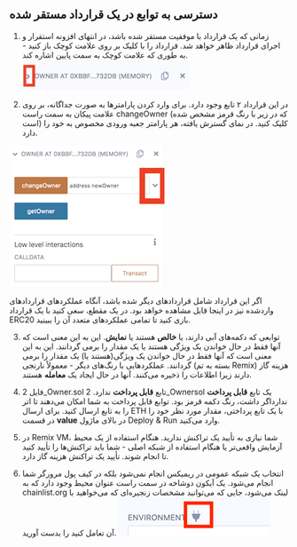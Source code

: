 ## دسترسی به توابع در یک قرارداد مستقر شده

1. زمانی که یک قرارداد با موفقیت مستقر شده باشد، در انتهای افزونه استقرار و اجرای قرارداد ظاهر خواهد شد. قرارداد را با کلیک بر روی علامت کوچک باز کنید - به طوری که علامت کوچک به سمت پایین اشاره کند.
   ![به‌کارگیری](https://raw.githubusercontent.com/ethereum/remix-workshops/master/Basics/interacting/images/instance.png "قرارداد مستقر شده")

2. در این قرارداد ۲ تابع وجود دارد.  برای وارد کردن پارامترها به صورت جداگانه، بر روی علامت پیکان به سمت راست changeOwner (که در زیر با رنگ قرمز مشخص شده است) کلیک کنید. در نمای گسترش یافته، هر پارامتر جعبه ورودی مخصوص به خود را دارد.

![قرارداد مستقر شده](https://raw.githubusercontent.com/ethereum/remix-workshops/master/Basics/interacting/images/deployed_open2.png "قرارداد مستقر شده")

اگر این قرارداد شامل قراردادهای دیگر شده باشد، آنگاه عملکردهای قراردادهای واردشده نیز در اینجا قابل مشاهده خواهد بود.  در یک مقطع، سعی کنید با یک قرارداد ERC20 بازی کنید تا تمامی عملکردهای متعدد آن را ببینید.

3. توابعی که دکمه‌های آبی دارند، یا **خالص** هستند یا **نمایش**.  این به این معنی است که آنها فقط در حال خواندن یک ویژگی هستند یا یک مقدار را برمی گردانند.  این به این معنی است که آنها فقط در حال خواندن یک ویژگی(هستند یا) یک مقدار را برمی گردانند.  عملکردهایی با رنگ‌های دیگر - معمولاً نارنجی (بسته به تم Remix) هزینه گاز دارند زیرا اطلاعات را ذخیره می‌کنند.  آنها در حال ایجاد یک **معامله** هستند.

4. فایل 2_Owner.sol تابع **قابل پرداخت** ندارد.  2_Ownersol یک تابع **قابل پرداخت** ندارداگر داشت، رنگ دکمه قرمز بود.  توابع قابل پرداخت به شما امکان می‌دهند تا اتر را به تابع ارسال کنید.  برای ارسال ETH با یک تابع پرداختی، مقدار مورد نظر خود را در قسمت **value** در بالای ماژول Deploy & Run وارد می‌کنید.

5. در Remix VM، شما نیازی به تأیید یک تراکنش ندارید.  هنگام استفاده از یک محیط آزمایش واقعی‌تر یا هنگام استفاده از شبکه اصلی - شما باید تراکنش‌ها را تأیید کنید تا انجام شوند. تأیید یک تراکنش هزینه گاز دارد.

6. انتخاب یک شبکه عمومی در ریمیکس انجام نمی‌شود بلکه در کیف پول مرورگر شما انجام می‌شود.  یک آیکون دوشاخه در سمت راست عنوان محیط وجود دارد که به chainlist.org لینک می‌شود، جایی که می‌توانید مشخصات زنجیره‌ای که می‌خواهید با آن تعامل کنید را بدست آورید.
   ![زنجیره‌لیست](https://raw.githubusercontent.com/ethereum/remix-workshops/master/Basics/interacting/images/chainlist.png "زنجیره‌لیست")
